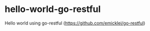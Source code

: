 hello-world-go-restful
======================

Hello world using go-restful (https://github.com/emicklei/go-restful)
